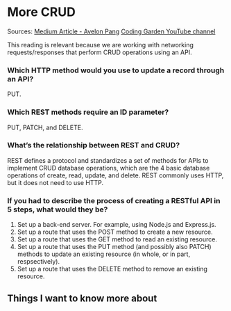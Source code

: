# More CRUD

Sources:
[Medium Article - Avelon Pang](https://medium.com/geekculture/crud-operations-explained-2a44096e9c88)
[Coding Garden YouTube channel](https://www.youtube.com/watch?v=EzNcBhSv1Wo)

This reading is relevant because we are working with networking requests/responses that perform CRUD operations using an API.

### Which HTTP method would you use to update a record through an API?

PUT.

### Which REST methods require an ID parameter?

PUT, PATCH, and DELETE.

### What’s the relationship between REST and CRUD?

REST defines a protocol and standardizes a set of methods for APIs to implement CRUD database operations, which are the 4 basic database operations of create, read, update, and delete. REST commonly uses HTTP, but it does not need to use HTTP.

### If you had to describe the process of creating a RESTful API in 5 steps, what would they be?

1. Set up a back-end server. For example, using Node.js and Express.js.
2. Set up a route that uses the POST method to create a new resource.
3. Set up a route that uses the GET method to read an existing resource.
4. Set up a route that uses the PUT method (and possibly also PATCH) methods to update an existing resource (in whole, or in part, respsectively).
5. Set up a route that uses the DELETE method to remove an existing resource.

## Things I want to know more about

